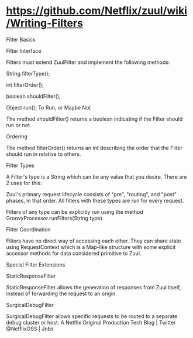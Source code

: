 # https://github.com/Netflix/zuul/wiki/Writing-Filters

Filter Basics

Filter Interface

Filters must extend ZuulFilter and implement the following methods:

String filterType();

int filterOrder();

boolean shouldFilter();

Object run();
To Run, or Maybe Not

The method shouldFilter() returns a boolean indicating if the Filter should run or not.

Ordering

The method filterOrder() returns an int describing the order that the Filter should run in relative to others.

Filter Types

A Filter's type is a String which can be any value that you desire. There are 2 uses for this:

Zuul's primary request lifecycle consists of "pre", "routing", and "post" phases, in that order. All filters with these types are run for every request.

Filters of any type can be explicitly run using the method GroovyProcessor.runFilters(String type).

Filter Coordination

Filters have no direct way of accessing each other. They can share state using RequestContext which is a Map-like structure with some explicit accessor methods for data considered primitive to Zuul.

Special Filter Extensions

StaticResponseFilter

StaticResponseFilter allows the generation of responses from Zuul itself, instead of forwarding the request to an origin.

SurgicalDebugFilter

SurgicalDebugFilter allows specific requests to be routed to a separate debug cluster or host.
A Netflix Original Production
Tech Blog | Twitter @NetflixOSS | Jobs